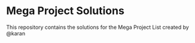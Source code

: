 # Mega Project Solutions
This repository contains the solutions for the Mega Project List created by @karan
